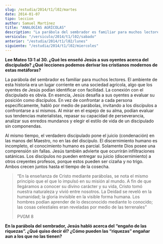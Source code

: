 ```yaml
---
slug: /estudia/2014/t1/l02/martes
date: 2014-01-07
tipo: leccion
author: Samuel Martínez
title: "ANALOGÍAS AGRÍCOLAS"
description: "La parábola del sembrador es familiar para muchos lectores. El ambiente de esta  historia era un lugar corriente en una sociedad agrícola, algo que los oyentes  de Jesús podían identificar con facilidad."
versiculo: "/versiculo/2014/t1/l02/sabado"
anterior: "/estudia/2014/t1/l02/lunes"
siguiente: "/estudia/2014/t1/l02/miercoles"
---
```


**Lee Mateo 13:1 al 30. ¿Qué les enseñó Jesús a sus oyentes acerca del discipulado? ¿Qué lecciones podemos derivar los cristianos modernos de estas metáforas?**

La parábola del sembrador es familiar para muchos lectores. El ambiente de esta historia era un lugar corriente en una sociedad agrícola, algo que los oyentes de Jesús podían identificar con facilidad. La conexión con el discipulado es obvia. En esencia, Jesús desafía a sus oyentes a evaluar su posición como discípulos. En vez de confrontar a cada persona específicamente, habló por medio de parábolas, invitando a los discípulos a confrontarse a sí mismos. Al mirar en el espejo de su alma, podían evaluar sus tendencias materialistas, repasar su capacidad de perseverancia, analizar sus enredos mundanos y elegir el estilo de vida de un discipulado sin componendas.

Al mismo tiempo, el verdadero discipulado pone el juicio (condenación) en las manos del Maestro, no en las del discípulo. El discernimiento humano es incompleto, el conocimiento humano es parcial. Solamente Dios posee una comprensión sin fallas. Jesús también advierte que ocurrirán infiltraciones satánicas. Los discípulos no pueden entregar su juicio (discernimiento) a otros creyentes profesos, porque estos pueden ser cizaña y no trigo. Ambos crecen juntos hasta el tiempo de la cosecha.

> “En la enseñanza de Cristo mediante parábolas, se nota el mismo principio que el que lo impulsó en su misión al mundo. A fin de que llegáramos a conocer su divino carácter y su vida, Cristo tomó nuestra naturaleza y vivió entre nosotros. La Deidad se reveló en la humanidad; la gloria invisible en la visible forma humana. Los hombres podían aprender de lo desconocido mediante lo conocido; las cosas celestiales eran reveladas por medio de las terrenales”
>
> PVGM 8

**En la parábola del sembrador, Jesús habló acerca del “engaño de las riquezas”. ¿Qué quiso decir él? ¿Cómo pueden las “riquezas” engañar aun a los que no las tienen?**
